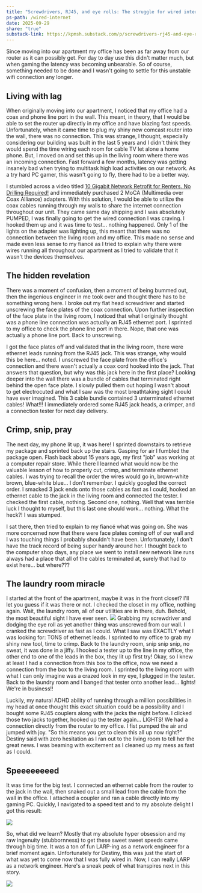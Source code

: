 ```yaml
---
title: "Screwdrivers, RJ45, and eye rolls: The struggle for wired internet"
ps-path: /wired-internet
date: 2025-09-29
share: "true"
substack-link: https://kpmsh.substack.com/p/screwdrivers-rj45-and-eye-rolls-the
---
```

Since moving into our apartment my office has been as far away from our router as it can possibly get. For day to day use this didn't matter much, but when gaming the latency was becoming unbearable. So of course, something needed to be done and I wasn't going to settle for this unstable wifi connection any longer. 
## Living with lag
When originally moving into our apartment, I noticed that my office had a coax and phone line port in the wall. This meant, in theory, that I would be able to set the router up directly in my office and have blazing fast speeds. Unfortunately, when it came time to plug my shiny new comcast router into the wall, there was no connection. This was strange, I thought, especially considering our building was built in the last 5 years and I didn't think they would spend the time wiring each room for cable TV let alone a home phone. But, I moved on and set this up in the living room where there was an incoming connection. Fast forward a few months, latency was getting insanely bad when trying to multitask high load activities on our network. As a try hard PC gamer, this wasn't going to fly, there had to be a better way. 

I stumbled across a video titled [10 Gigabit Network Retrofit for Renters. No Drilling Required!](https://www.youtube.com/watch?v=W0CPafMeeOM) and immediately purchased 2 MoCA (Multimedia over Coax Alliance) adapters. With this solution, I would be able to utilize the coax cables running through my walls to share the internet connection throughout our unit. They came same day shipping and I was absolutely PUMPED, I was finally going to get the wired connection I was craving. I hooked them up and it was time to test... nothing happened. Only 1 of the lights on the adapter was lighting up, this meant that there was no connection between the living room and my office. This made no sense and made even less sense to my fiancé as I tried to explain why there were wires running all throughout our apartment as I tried to validate that it wasn't the devices themselves.
## The hidden revelation
There was a moment of confusion, then a moment of being bummed out, then the ingenious engineer in me took over and thought there has to be something wrong here. I broke out my flat head screwdriver and started unscrewing the face plates of the coax connection.  Upon further inspection of the face plate in the living room, I noticed that what I originally thought was a phone line connection was actually an RJ45 ethernet port. I sprinted to my office to check the phone line port in there. Nope, that one was actually a phone line port. Back to unscrewing. 

I got the face plates off and validated that in the living room, there were ethernet leads running from the RJ45 jack. This was strange, why would this be here... noted. I unscrewed the face plate from the office's connection and there wasn't actually a coax cord hooked into the jack. That answers that question, but why was this jack here in the first place? Looking deeper into the wall there was a bundle of cables that terminated right behind the open face plate. I slowly pulled them out hoping I wasn't about to get electrocuted and what I saw was the most breathtaking sight I could have ever imagined. This 3 cable bundle contained 3 unterminated ethernet cables! What!!! I immediately ordered some RJ45 jack heads, a crimper, and a connection tester for next day delivery. 
## Crimp, snip, pray
The next day, my phone lit up, it was here! I sprinted downstairs to retrieve my package and sprinted back up the stairs. Gasping for air I fumbled the package open. Flash back about 15 years ago, my first "job" was working at a computer repair store. While there I learned what would now be the valuable lesson of how to properly cut, crimp, and terminate ethernet cables. I was trying to recall the order the wires would go in, brown-white brown, blue-white blue... I don't remember. I quickly googled the correct order. I smacked 3 jack ends onto those cables as fast as I could, hooked an ethernet cable to the jack in the living room and connected the tester. I checked the first cable, nothing. Second one, nothing. Well that was terrible luck I thought to myself, but this last one should work... nothing. What the heck?! I was stumped. 

I sat there, then tried to explain to my fiancé what was going on. She was more concerned now that there were face plates coming off of our wall and I was touching things I probably shouldn't have been. Unfortunately, I don't have the track record of being super handy around her. I thought back to the computer shop days, any place we went to install new network line runs always had a place that all of the cables terminated at, surely that had to exist here... but where???
## The laundry room miracle
I started at the front of the apartment, maybe it was in the front closet? I'll let you guess if it was there or not. I checked the closet in my office, nothing again. Wait, the laundry room, all of our utilities are in there, duh. Behold, the most beautiful sight I have ever seen. 
![](/article-images/the-box.jpeg)
Grabbing my screwdriver and dodging the eye roll as yet another thing was unscrewed from our wall. I cranked the screwdriver as fast as I could. What I saw was EXACTLY what I was looking for: TONS of ethernet leads. I sprinted to my office to grab my shiny new tool, time to crimp. Back to the laundry room, snip snip snip, no sweat, it was done in a jiffy. I hooked a tester up to the line in my office, the other end to one of the leads in the box, they lit up first try! Okay, so I knew at least I had a connection from this box to the office, now we need a connection from the box to the living room. I sprinted to the living room with what I can only imagine was a crazed look in my eye, I plugged in the tester. Back to the laundry room and I banged that tester onto another lead... lights! We're in business!! 

Luckily, my natural ADHD ability of running through a million possibilities in my head at once thought this exact situation could be a possibility and I bought some RJ45 couplers along with the jacks the night before. I clicked those two jacks together, hooked up the tester again... LIGHTS! We had a connection directly from the router to my office. I fist pumped the air and jumped with joy. "So this means you get to clean this all up now right?" Destiny said with zero hesitation as I ran out to the living room to tell her the great news. I was beaming with excitement as I cleaned up my mess as fast as I could.
## Speeeeeeeed
It was time for the big test. I connected an ethernet cable from the router to the jack in the wall, then snaked out a small lead from the cable from the wall in the office. I attached a coupler and ran a cable directly into my gaming PC. Quickly, I navigated to a speed test and to my absolute delight I got this result: 

![](/article-images/speedtest.png)

So, what did we learn? Mostly that my absolute hyper obsession and my raw ingenuity (stubbornness) to get these sweet sweet speeds came through big time. It was a ton of fun LARP-ing as a network engineer for a brief moment again. Unfortunately for Destiny, this was just the start of what was yet to come now that I was fully wired in. Now, I can really LARP as a network engineer. Here's a sneak peek of what transpires next in this story.

![](/article-images/homelab.jpeg)